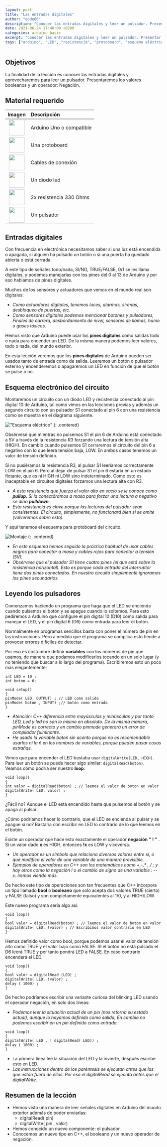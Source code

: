 ```yaml
---
layout: post
title: "Las entradas digitales"
author: "qode66"
description: "Conocer las entradas digitales y leer un pulsador. Presentar los valores booleanos y un operador: Negación."
date: 2021-06-24 17:40:00 +0200
categories: arduino basic
excerpt: "Conocer las entradas digitales y leer un pulsador. Presentar los valores booleanos y un operador: Negación."
tags: ["arduino", "LED", "resistencia", "protoboard", "esquema eléctrico", "pulsador"]
---
```


[img1]: /assets/imatges/ard/ard_03_01.jpg "Esquema eléctrico"
[img2]: /assets/imatges/ard/ard_03_02.jpg "Montaje"

## Objetivos

La finalidad de la lección es conocer las entradas digitales y aprovecharemos para leer un pulsador. Presentaremos los valores booleanos y un operador: Negación.

## Material requerido

|                                 Imagen                                 | Descripción               |
| :--------------------------------------------------------------------: | :----------------------- |
|   <img src="/assets/imatges/mat/mat_unor3.png" width="50" height="50">    | Arduino Uno o compatible |
| <img src="/assets/imatges/mat/mat_protoboard.png" width="50" height="50"> | Una protoboard           |
|   <img src="/assets/imatges/mat/mat_cables.png" width="50" height="50">   | Cables de conexión       |
|    <img src="/assets/imatges/mat/mat_led.png" width="50" height="50">     | Un diodo led             |
|  <img src="/assets/imatges/mat/mat_resis330.png" width="50" height="50">  | 2x resistencia 330 Ohms  |
|  <img src="/assets/imatges/mat/mat_polsador.png" width="50" height="50">  | Un pulsador              |

## Entradas digitales

Con frecuencia en electrónica necesitamos saber si una luz está encendida o apagada, si alguien ha pulsado un botón o si una puerta ha quedado abierta o está cerrada.

A este tipo de señales todo/nada, SI/NO, TRUE/FALSE, 0/1 se les llama digitales, y podemos manejarlas con los pines del 0 al 13 de Arduino y por eso hablamos de pines digitales.

Muchos de los sensores y actuadores que vemos en el mundo real son digitales:

- _Como actuadores digitales, tenemos luces, alarmas, sirenas, desbloqueo de puertas, etc._
- _Como sensores digitales podemos mencionar botones y pulsadores, Finales de carrera, desbordamiento de nivel, sensores de llamas, humo o gases tóxicos._

Hemos visto que Arduino puede usar los **pines digitales** como salidas todo o nada para encender un LED. De la misma manera podemos leer valores, todo o nada, del mundo exterior.

En esta lección veremos que los **pines digitales** de Arduino pueden ser usados tanto de entrada como de salida. Leeremos un botón o pulsador externo y encenderemos o apagaremos un LED en función de que el botón se pulse o no.

## Esquema electrónico del circuito

Montaremos un circuito con un diodo LED y resistencia conectado al pin digital 10 de Arduino, tal como vimos en las lecciones previas y además un segundo circuito con un pulsador S1 conectado al pin 6 con una resistencia como se muestra en el diagrama siguiente.

!["Esquema eléctrico"][img1] {: .centered}

Obsérvese que mientras no pulsemos S1 el pin 6 de Arduino está conectado a 5V a través de la resistencia R3 forzando una lectura de tensión alta (HIGH). En cambio cuando pulsemos S1 cerraremos el circuito del pin 6 a negativo con lo que leerá tensión baja, LOW. En ambos casos tenemos un valor de tensión definido.

Si no pusiéramos la resistencia R3, al pulsar S1 leeríamos correctamente LOW en el pin 6. Pero al dejar de pulsar S1 el pin 6 estaría en un estado flotante, que es ni HIGH ni LOW sino indeterminado. Como esto es inaceptable en circuitos digitales forzamos una lectura alta con R3.

- _A esta resistencia que fuerza el valor alto en vacío se le conoce como **pullup.** Si la conectáramos a masa para forzar una lectura a negativo se diría **pulldown**._
- _Esta resistencia es clave porque las lecturas del pulsador sean consistentes. El circuito, simplemente, no funcionará bien si se omite (volveremos sobre esto)._

Y aquí tenemos el esquema para protoboard del circuito.

![Montaje][img2] {: .centered}  

- _En este esquema hemos seguido la práctica habitual de usar cables negros para conectar a masa y cables rojos para conectar a tensión (5V)._
- _Obsérvese que el pulsador S1 tiene cuatro pines (el que está sobre la resistencia horizontal). Esto es porque cada entrada del interruptor tiene dos pines conectados. En nuestro circuito simplemente ignoramos los pines secundarios._

## Leyendo los pulsadores

Comenzamos haciendo un programa que haga que el LED se encienda cuando pulsemos el botón y se apague cuando lo soltemos. Para esto pediremos a Arduino que configure el pin digital 10 (D10) como salida para manejar el LED, y el pin digital 6 (D6) como entrada para leer el botón.

Normalmente en programas sencillos basta con poner el número de pin en las instrucciones. Pero a medida que el programa se complica esto tiende a provocar errores difíciles de detectar.

Por eso es costumbre definir **variables** con los números de pin que usamos, de manera que podamos modificarlos tocando en un solo lugar (y no teniendo que buscar a lo largo del programa). Escribiremos esto un poco más elegantemente:

```Arduino
int LED = 10 ;
int boton = 6;

void setup()
{
pinMode( LED, OUTPUT) ; // LED como salida
pinMode( boton , INPUT) ;// botón como entrada
}
```

- _Atención: C++ diferencia entre mayúsculas y minúsculas y por tanto LED, Led y led no son lo mismo en absoluto. De la misma manera, pinMode es correcto y en cambio pinmode generará un error de compilador fulminante._
- _He usado la variable boton sin acento porque no es recomendable usarlos ni la ñ en los nombres de variables, porque pueden pasar cosas extrañas._

Vimos que para encender el LED bastaba usar `digitalWrite(LED, HIGH)`. Para leer un botón se puede hacer algo similar: `digitalRead(boton)`. Veamos cómo podría ser nuestro **loop**:

```Arduino
void loop()
{
int valor = digitalRead(boton) ; // leemos el valor de boton en valor
digitalWrite( LED, valor) ;
}
```

¿Fácil no? Aunque el LED está encendido hasta que pulsemos el botón y se apaga al pulsar.

¿Cómo podríamos hacer lo contrario, que el LED se encienda al pulsar y se apague si no? Bastaría con escribir en LED lo contrario de lo que leemos en el botón.

Existe un operador que hace esto exactamente el operador **negación** **" ! "** . Si un valor dado **x** es HIGH, entonces **!x** es LOW y viceversa.

- _Un operador es un símbolo que relaciona diversos valores entre sí, o que modifica el valor de una variable de una manera previsible._
- _Ejemplos de operadores en C++ son los matemáticos como +,-,\* , / ; y hay otros como la negación ! o el cambio de signo de una variable : -- x. Iremos viendo más._

De hecho este tipo de operaciones son tan frecuentes que C++ incorpora un tipo llamado **bool** o **booleano** que solo acepta dos valores TRUE (cierto) y FALSE (falso) y son completamente equivalentes al 1/0, y al HIGH/LOW.

Este nuevo programa sería algo así:

```Arduino
void loop()
{
bool valor = digitalRead(boton) ; // leemos el valor de boton en valor
digitalWrite( LED, !valor) ; // Escribimos valor contrario en LED
}
```

Hemos definido valor como bool, porque podemos usar el valor de tensión alto como TRUE y el valor bajo como FALSE. SI el botón no está pulsado el D6 leerá TRUE y por tanto pondrá LED a FALSE. En caso contrario encenderá el LED.

```Arduino
void loop()
{
bool valor = digitalRead (LED) ;
digitalWrite( LED, !valor) ;
delay ( 1000) ;
}
```

De hecho podríamos escribir una variante curiosa del blinking LED usando el operador negación, en solo dos líneas:

- _Podemos leer la situación actual de un pin (nos retorna su estado actual), aunque lo hayamos definido como salida, En cambio no podemos escribir en un pin definido como entrada._

```Arduino
void loop()
{
digitalWrite( LED , ! digitalRead( LED)) ;
delay ( 1000) ;
}
```

- La primera línea lee la situación del LED y la invierte, después escribe esto en LED.
- _Las instrucciones dentro de los paréntesis se ejecutan antes que las que están fuera de ellos. Por eso el digitalRead se ejecuta antes que el digitalWrite._

## Resumen de la lección

- Hemos visto una manera de leer señales digitales en Arduino del mundo exterior además de poder enviarlas:
  - digitalRead( pin)
  - digitalWrite( pin , valor)
- Hemos conocido un nuevo componente: el pulsador.
- Conocemos un nuevo tipo en C++, el booleano y un nuevo operador de negación.
